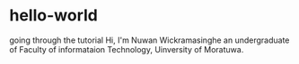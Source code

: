 # hello-world
going through the tutorial
Hi,
I'm Nuwan Wickramasinghe an undergraduate of Faculty of informataion Technology, Uinversity of Moratuwa.
